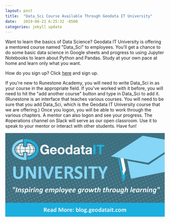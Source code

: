 ```yaml
---
layout: post
title:  "Data_Sci Course Available Through Geodata IT University"
date:   2019-08-21 6:25:32 -0500
categories: jekyll update
---
```


Want to learn the basics of Data Science? Geodata IT University is offering a mentored course named "Data_Sci" to employees. You'll get a chance to do some basic data science in Google sheets and progress to using Jupyter Notebooks to learn about Python and Pandas. Study at your own pace at home and learn only what you want. 

How do you sign up?  Click <a href="https://runestone.academy/">here</a> and sign up. 

If you're new to Runestone Academy, you will need to write Data_Sci in as your course in the appropriate field. If you've worked with it before, you will need to hit the "add another course" button and type in Data_Sci to add it. (Runestone is an interface that teaches various courses. You will need to be sure that you add Data_Sci, which is the Geodata IT University course that we are offering.) Once you logon, you will be able to work through the various chapters. A mentor can also logon and see your progress. The #operations channel on Slack will serve as our open classroom. Use it to speak to your mentor or interact with other students. Have fun!

<img src="https://github.com/geodata-it/stl-gis/blob/master/assets/images/Twitter-GeodataIT-Uni.jpg?raw=true">
